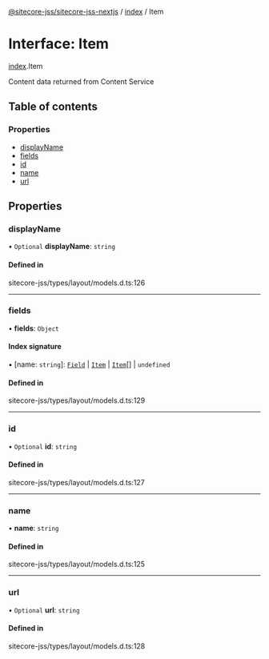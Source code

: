 [@sitecore-jss/sitecore-jss-nextjs](../README.md) / [index](../modules/index.md) / Item

# Interface: Item

[index](../modules/index.md).Item

Content data returned from Content Service

## Table of contents

### Properties

- [displayName](index.Item.md#displayname)
- [fields](index.Item.md#fields)
- [id](index.Item.md#id)
- [name](index.Item.md#name)
- [url](index.Item.md#url)

## Properties

### displayName

• `Optional` **displayName**: `string`

#### Defined in

sitecore-jss/types/layout/models.d.ts:126

___

### fields

• **fields**: `Object`

#### Index signature

▪ [name: `string`]: [`Field`](index.Field.md) \| [`Item`](index.Item.md) \| [`Item`](index.Item.md)[] \| `undefined`

#### Defined in

sitecore-jss/types/layout/models.d.ts:129

___

### id

• `Optional` **id**: `string`

#### Defined in

sitecore-jss/types/layout/models.d.ts:127

___

### name

• **name**: `string`

#### Defined in

sitecore-jss/types/layout/models.d.ts:125

___

### url

• `Optional` **url**: `string`

#### Defined in

sitecore-jss/types/layout/models.d.ts:128
